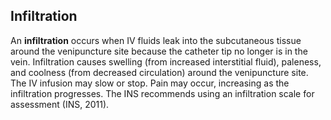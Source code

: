 ## Infiltration
An **infiltration** occurs when IV fluids leak into the subcutaneous tissue around the venipuncture site because the catheter tip no longer is in the vein. Infiltration causes swelling (from increased interstitial fluid), paleness, and coolness (from decreased circulation) around the venipuncture site. The IV infusion may slow or stop. Pain may occur, increasing as the infiltration progresses. The INS recommends using an infiltration scale for assessment (INS, 2011).